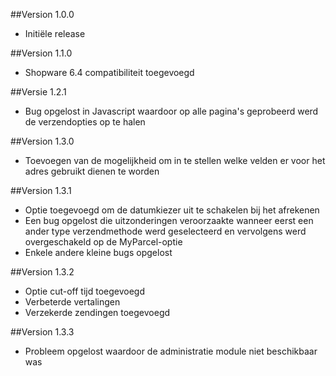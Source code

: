 ##Version 1.0.0
- Initiële release

##Version 1.1.0
- Shopware 6.4 compatibiliteit toegevoegd

##Versie 1.2.1
- Bug opgelost in Javascript waardoor op alle pagina's geprobeerd werd de verzendopties op te halen

##Version 1.3.0
- Toevoegen van de mogelijkheid om in te stellen welke velden er voor het adres gebruikt dienen te worden

##Version 1.3.1
- Optie toegevoegd om de datumkiezer uit te schakelen bij het afrekenen
- Een bug opgelost die uitzonderingen veroorzaakte wanneer eerst een ander type verzendmethode werd geselecteerd en vervolgens werd overgeschakeld op de MyParcel-optie
- Enkele andere kleine bugs opgelost

##Version 1.3.2
- Optie cut-off tijd toegevoegd
- Verbeterde vertalingen
- Verzekerde zendingen toegevoegd

##Version 1.3.3
- Probleem opgelost waardoor de administratie module niet beschikbaar was
